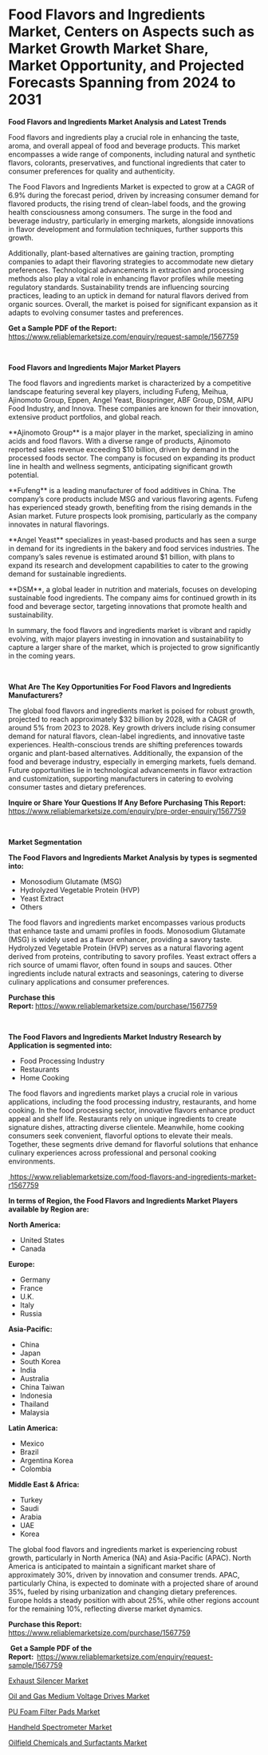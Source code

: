 <p><h1>Food Flavors and Ingredients Market, Centers on Aspects such as Market Growth Market Share, Market Opportunity, and Projected Forecasts Spanning from 2024 to 2031</h1></p><p><strong>Food Flavors and Ingredients Market Analysis and Latest Trends</strong></p>
<p><p>Food flavors and ingredients play a crucial role in enhancing the taste, aroma, and overall appeal of food and beverage products. This market encompasses a wide range of components, including natural and synthetic flavors, colorants, preservatives, and functional ingredients that cater to consumer preferences for quality and authenticity. </p><p>The Food Flavors and Ingredients Market is expected to grow at a CAGR of 6.9% during the forecast period, driven by increasing consumer demand for flavored products, the rising trend of clean-label foods, and the growing health consciousness among consumers. The surge in the food and beverage industry, particularly in emerging markets, alongside innovations in flavor development and formulation techniques, further supports this growth. </p><p>Additionally, plant-based alternatives are gaining traction, prompting companies to adapt their flavoring strategies to accommodate new dietary preferences. Technological advancements in extraction and processing methods also play a vital role in enhancing flavor profiles while meeting regulatory standards. Sustainability trends are influencing sourcing practices, leading to an uptick in demand for natural flavors derived from organic sources. Overall, the market is poised for significant expansion as it adapts to evolving consumer tastes and preferences.</p></p>
<p><strong>Get a Sample PDF of the Report:&nbsp;</strong> <a href="https://www.reliablemarketsize.com/enquiry/request-sample/1567759">https://www.reliablemarketsize.com/enquiry/request-sample/1567759</a></p>
<p>&nbsp;</p>
<p><strong>Food Flavors and Ingredients Major Market Players</strong></p>
<p><p>The food flavors and ingredients market is characterized by a competitive landscape featuring several key players, including Fufeng, Meihua, Ajinomoto Group, Eppen, Angel Yeast, Biospringer, ABF Group, DSM, AIPU Food Industry, and Innova. These companies are known for their innovation, extensive product portfolios, and global reach.</p><p>**Ajinomoto Group** is a major player in the market, specializing in amino acids and food flavors. With a diverse range of products, Ajinomoto reported sales revenue exceeding $10 billion, driven by demand in the processed foods sector. The company is focused on expanding its product line in health and wellness segments, anticipating significant growth potential.</p><p>**Fufeng** is a leading manufacturer of food additives in China. The company’s core products include MSG and various flavoring agents. Fufeng has experienced steady growth, benefiting from the rising demands in the Asian market. Future prospects look promising, particularly as the company innovates in natural flavorings.</p><p>**Angel Yeast** specializes in yeast-based products and has seen a surge in demand for its ingredients in the bakery and food services industries. The company’s sales revenue is estimated around $1 billion, with plans to expand its research and development capabilities to cater to the growing demand for sustainable ingredients.</p><p>**DSM**, a global leader in nutrition and materials, focuses on developing sustainable food ingredients. The company aims for continued growth in its food and beverage sector, targeting innovations that promote health and sustainability.</p><p>In summary, the food flavors and ingredients market is vibrant and rapidly evolving, with major players investing in innovation and sustainability to capture a larger share of the market, which is projected to grow significantly in the coming years.</p></p>
<p>&nbsp;</p>
<p><strong>What Are The Key Opportunities For Food Flavors and Ingredients Manufacturers?</strong></p>
<p><p>The global food flavors and ingredients market is poised for robust growth, projected to reach approximately $32 billion by 2028, with a CAGR of around 5% from 2023 to 2028. Key growth drivers include rising consumer demand for natural flavors, clean-label ingredients, and innovative taste experiences. Health-conscious trends are shifting preferences towards organic and plant-based alternatives. Additionally, the expansion of the food and beverage industry, especially in emerging markets, fuels demand. Future opportunities lie in technological advancements in flavor extraction and customization, supporting manufacturers in catering to evolving consumer tastes and dietary preferences.</p></p>
<p><strong>Inquire or Share Your Questions If Any Before Purchasing This Report:</strong> <a href="https://www.reliablemarketsize.com/enquiry/pre-order-enquiry/1567759">https://www.reliablemarketsize.com/enquiry/pre-order-enquiry/1567759</a></p>
<p>&nbsp;</p>
<p><strong>Market Segmentation</strong></p>
<p><strong>The Food Flavors and Ingredients Market Analysis by types is segmented into:</strong></p>
<p><ul><li>Monosodium Glutamate (MSG)</li><li>Hydrolyzed Vegetable Protein (HVP)</li><li>Yeast Extract</li><li>Others</li></ul></p>
<p><p>The food flavors and ingredients market encompasses various products that enhance taste and umami profiles in foods. Monosodium Glutamate (MSG) is widely used as a flavor enhancer, providing a savory taste. Hydrolyzed Vegetable Protein (HVP) serves as a natural flavoring agent derived from proteins, contributing to savory profiles. Yeast extract offers a rich source of umami flavor, often found in soups and sauces. Other ingredients include natural extracts and seasonings, catering to diverse culinary applications and consumer preferences.</p></p>
<p><strong>Purchase this Report:&nbsp;</strong><a href="https://www.reliablemarketsize.com/purchase/1567759">https://www.reliablemarketsize.com/purchase/1567759</a></p>
<p>&nbsp;</p>
<p><strong>The Food Flavors and Ingredients Market Industry Research by Application is segmented into:</strong></p>
<p><ul><li>Food Processing Industry</li><li>Restaurants</li><li>Home Cooking</li></ul></p>
<p><p>The food flavors and ingredients market plays a crucial role in various applications, including the food processing industry, restaurants, and home cooking. In the food processing sector, innovative flavors enhance product appeal and shelf life. Restaurants rely on unique ingredients to create signature dishes, attracting diverse clientele. Meanwhile, home cooking consumers seek convenient, flavorful options to elevate their meals. Together, these segments drive demand for flavorful solutions that enhance culinary experiences across professional and personal cooking environments.</p></p>
<p><a href="https://www.reliablemarketsize.com/food-flavors-and-ingredients-market-r1567759">&nbsp;https://www.reliablemarketsize.com/food-flavors-and-ingredients-market-r1567759</a></p>
<p><strong>In terms of Region, the Food Flavors and Ingredients Market Players available by Region are:</strong></p>
<p>
    <p> <strong> North America: </strong>
        <ul>
            <li>United States</li>
            <li>Canada</li>
        </ul>
        </p> 
    <p> <strong> Europe: </strong>
        <ul>
            <li>Germany</li>
            <li>France</li>
            <li>U.K.</li>
            <li>Italy</li>
            <li>Russia</li>
        </ul>
        </p> 
    <p> <strong> Asia-Pacific: </strong>
        <ul>
            <li>China</li>
            <li>Japan</li>
            <li>South Korea</li>
            <li>India</li>
            <li>Australia</li>
            <li>China Taiwan</li>
            <li>Indonesia</li>
            <li>Thailand</li>
            <li>Malaysia</li>
        </ul>
        </p> 
    <p> <strong> Latin America: </strong>
        <ul>
            <li>Mexico</li>
            <li>Brazil</li>
            <li>Argentina Korea</li>
            <li>Colombia</li>
        </ul>
        </p> 
    <p> <strong> Middle East & Africa: </strong>
        <ul>
            <li>Turkey</li>
            <li>Saudi</li>
            <li>Arabia</li>
            <li>UAE</li>
            <li>Korea</li>
        </ul>
    </p>
    </p>
<p><p>The global food flavors and ingredients market is experiencing robust growth, particularly in North America (NA) and Asia-Pacific (APAC). North America is anticipated to maintain a significant market share of approximately 30%, driven by innovation and consumer trends. APAC, particularly China, is expected to dominate with a projected share of around 35%, fueled by rising urbanization and changing dietary preferences. Europe holds a steady position with about 25%, while other regions account for the remaining 10%, reflecting diverse market dynamics.</p></p>
<p><strong>Purchase this Report: </strong><a href="https://www.reliablemarketsize.com/purchase/1567759">https://www.reliablemarketsize.com/purchase/1567759</a></p>
<p>&nbsp;<strong>Get a Sample PDF of the Report:&nbsp;&nbsp;</strong><a href="https://www.reliablemarketsize.com/enquiry/request-sample/1567759">https://www.reliablemarketsize.com/enquiry/request-sample/1567759</a></p>
<p><strong></strong></p>
<p><p><a href="https://www.linkedin.com/pulse/strategic-insights-global-exhaust-silencer-market-trends-2024-9f8vf?trackingId=1KHxur%2BPRT2GlFV%2FhN9cSA%3D%3D">Exhaust Silencer Market</a></p><p><a href="https://issuu.com/reportprime-2/docs/oil-and-gas-medium-voltage-drives-m_26364cd0a679fe">Oil and Gas Medium Voltage Drives Market</a></p><p><a href="https://medium.com/@chancemarks2023/what-innovations-are-shaping-the-pu-foam-filter-pads-market-bf9585009982">PU Foam Filter Pads Market</a></p><p><a href="https://www.linkedin.com/pulse/what-innovations-market-trends-shaping-handheld-spectrometer-mahuf?trackingId=%2BIhFnnnIQZWawXOi4lcIpw%3D%3D">Handheld Spectrometer Market</a></p><p><a href="https://issuu.com/reportprime-2/docs/oilfield-chemicals-and-surfactants-_643cf687fb5a72">Oilfield Chemicals and Surfactants Market</a></p></p>